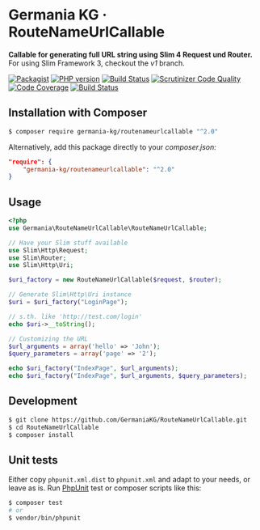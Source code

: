 # Germania KG · RouteNameUrlCallable

**Callable for generating full URL string using Slim 4 Request und Router.**
For using Slim Framework 3, checkout the *v1* branch.

[![Packagist](https://img.shields.io/packagist/v/germania-kg/routenameurlcallable.svg?style=flat)](https://packagist.org/packages/germania-kg/routenameurlcallable)
[![PHP version](https://img.shields.io/packagist/php-v/germania-kg/routenameurlcallable.svg)](https://packagist.org/packages/germania-kg/routenameurlcallable)
[![Build Status](https://img.shields.io/travis/GermaniaKG/RouteNameUrlCallable.svg?label=Travis%20CI)](https://travis-ci.org/GermaniaKG/RouteNameUrlCallable)
[![Scrutinizer Code Quality](https://scrutinizer-ci.com/g/GermaniaKG/RouteNameUrlCallable/badges/quality-score.png?b=master)](https://scrutinizer-ci.com/g/GermaniaKG/RouteNameUrlCallable/?branch=master)
[![Code Coverage](https://scrutinizer-ci.com/g/GermaniaKG/RouteNameUrlCallable/badges/coverage.png?b=master)](https://scrutinizer-ci.com/g/GermaniaKG/RouteNameUrlCallable/?branch=master)
[![Build Status](https://scrutinizer-ci.com/g/GermaniaKG/RouteNameUrlCallable/badges/build.png?b=master)](https://scrutinizer-ci.com/g/GermaniaKG/RouteNameUrlCallable/build-status/master)


## Installation with Composer

```bash
$ composer require germania-kg/routenameurlcallable "^2.0"
```

Alternatively, add this package directly to your *composer.json:*

```json
"require": {
    "germania-kg/routenameurlcallable": "^2.0"
}
```


## Usage


```php
<?php
use Germania\RouteNameUrlCallable\RouteNameUrlCallable;

// Have your Slim stuff available
use Slim\Http\Request;
use Slim\Router;
use Slim\Http\Uri;

$uri_factory = new RouteNameUrlCallable($request, $router);

// Generate Slim\Http\Uri instance 
$uri = $uri_factory("LoginPage");

// s.th. like 'http://test.com/login'
echo $uri->__toString();

// Customizing the URL
$url_arguments = array('hello' => 'John');
$query_parameters = array('page' => '2');

echo $uri_factory("IndexPage", $url_arguments);
echo $uri_factory("IndexPage", $url_arguments, $query_parameters);
```

## Development

```bash
$ git clone https://github.com/GermaniaKG/RouteNameUrlCallable.git
$ cd RouteNameUrlCallable
$ composer install
```

## Unit tests

Either copy `phpunit.xml.dist` to `phpunit.xml` and adapt to your needs, or leave as is. Run [PhpUnit](https://phpunit.de/) test or composer scripts like this:

```bash
$ composer test
# or
$ vendor/bin/phpunit
```


